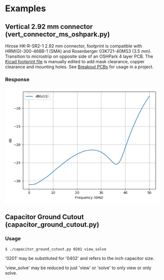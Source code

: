 # Examples

## Vertical 2.92 mm connector (vert_connector_ms_oshpark.py)

Hirose HK-R-SR2-1 2.92 mm connector, footprint is compatible with
HRM(G)-300-468B-1 (SMA) and Rosenberger 03K721-40MS3 (3.5
mm). Transition to microstrip on opposite side of an OSHPark 4 layer
PCB. The [Kicad footprint file](vert_connector_ms_oshpark.kicad_mod) is
manually edited to add mask clearance, copper clearance and mounting
holes. See [Breakout PCBs]( https://gitlab.com/harmoninstruments/breakout-pcbs/tree/master) 
for usage in a project.

### Response
![response plot](images/vert_connector_ms_oshpark.png "response plot")

## Capacitor Ground Cutout (capacitor_ground_cutout.py)

### Usage
```
$ ./capacitor_ground_cutout.py 0201 view_solve
```

'0201' may be substituted for '0402' and refers to the inch capacitor size.

'view_solve' may be reduced to just 'view' or 'solve' to only view or only solve.
